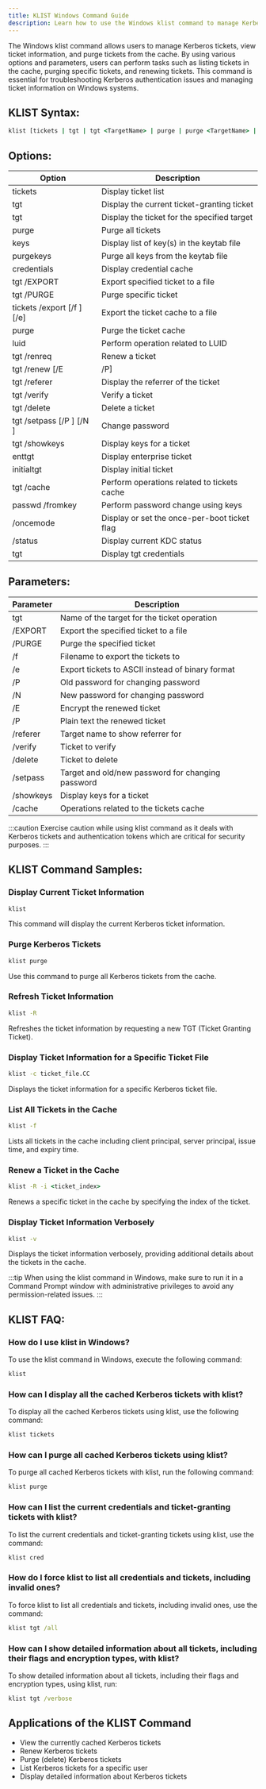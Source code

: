 ```yaml
---
title: KLIST Windows Command Guide
description: Learn how to use the Windows klist command to manage Kerberos tickets and view ticket information.
---
```


The Windows klist command allows users to manage Kerberos tickets, view ticket information, and purge tickets from the cache. By using various options and parameters, users can perform tasks such as listing tickets in the cache, purging specific tickets, and renewing tickets. This command is essential for troubleshooting Kerberos authentication issues and managing ticket information on Windows systems.

## KLIST Syntax:
```cmd
klist [tickets | tgt | tgt <TargetName> | purge | purge <TargetName> | keys | purgekeys | credentials | tgt <TargetName> /EXPORT | tgt <TargetName> /PURGE | tickets /export [/f <filename>] [/e] | purge | luid <Luid> | tgt <TargetName> /renreq | tgt <TargetName> /renew [/E | /P] | tgt <TargetName> /referer <TargetName> | tgt <TargetName> /verify | tgt <TargetName> /delete | tgt <TargetName> /setpass [/P <oldpassword>] [/N <newpassword>] | tgt <TargetName> /showkeys | enttgt | initialtgt | tgt /cache | passwd /fromkey | /oncemode | /status]
```

## Options:
| Option         | Description                                    |
|----------------|-----------------------------------------------|
| tickets        | Display ticket list                           |
| tgt            | Display the current ticket-granting ticket    |
| tgt <TargetName> | Display the ticket for the specified target   |
| purge          | Purge all tickets                             |
| keys           | Display list of key(s) in the keytab file      |
| purgekeys      | Purge all keys from the keytab file           |
| credentials    | Display credential cache                      |
| tgt <TargetName> /EXPORT | Export specified ticket to a file        |
| tgt <TargetName> /PURGE  | Purge specific ticket                        |
| tickets /export [/f <filename>] [/e] | Export the ticket cache to a file     |
| purge          | Purge the ticket cache                        |
| luid <Luid>    | Perform operation related to LUID             |
| tgt <TargetName> /renreq | Renew a ticket                                |
| tgt <TargetName> /renew [/E | /P] | Renew a ticket                     |
| tgt <TargetName> /referer <TargetName> | Display the referrer of the ticket  |
| tgt <TargetName> /verify | Verify a ticket                               |
| tgt <TargetName> /delete | Delete a ticket                               |
| tgt <TargetName> /setpass [/P <oldpassword>] [/N <newpassword>] | Change password|
| tgt <TargetName> /showkeys | Display keys for a ticket                    |
| enttgt         | Display enterprise ticket                      |
| initialtgt     | Display initial ticket                         |
| tgt /cache     | Perform operations related to tickets cache    |
| passwd /fromkey | Perform password change using keys            |
| /oncemode      | Display or set the once-per-boot ticket flag  |
| /status        | Display current KDC status                    |
| tgt            | Display tgt credentials                        |

## Parameters:
| Parameter       | Description                                     |
|-----------------|-------------------------------------------------|
| tgt <TargetName>  | Name of the target for the ticket operation      |
| /EXPORT         | Export the specified ticket to a file           |
| /PURGE          | Purge the specified ticket                       |
| /f <filename>   | Filename to export the tickets to                |
| /e              | Export tickets to ASCII instead of binary format |
| /P <oldpassword>| Old password for changing password               |
| /N <newpassword>| New password for changing password               |
| /E              | Encrypt the renewed ticket                       |
| /P              | Plain text the renewed ticket                    |
| /referer <TargetName> | Target name to show referrer for           |
| /verify         | Ticket to verify                                 |
| /delete         | Ticket to delete                                 |
| /setpass        | Target and old/new password for changing password|
| /showkeys       | Display keys for a ticket                       |
| /cache          | Operations related to the tickets cache         |


:::caution
Exercise caution while using klist command as it deals with Kerberos tickets and authentication tokens which are critical for security purposes.
:::
## KLIST Command Samples:
### Display Current Ticket Information
```cmd
klist
```
This command will display the current Kerberos ticket information.

### Purge Kerberos Tickets
```cmd
klist purge
```
Use this command to purge all Kerberos tickets from the cache.

### Refresh Ticket Information
```cmd
klist -R
```
Refreshes the ticket information by requesting a new TGT (Ticket Granting Ticket).

### Display Ticket Information for a Specific Ticket File
```cmd
klist -c ticket_file.CC
```
Displays the ticket information for a specific Kerberos ticket file.

### List All Tickets in the Cache
```cmd
klist -f
```
Lists all tickets in the cache including client principal, server principal, issue time, and expiry time.

### Renew a Ticket in the Cache
```cmd
klist -R -i <ticket_index>
```
Renews a specific ticket in the cache by specifying the index of the ticket.

### Display Ticket Information Verbosely
```cmd
klist -v
```
Displays the ticket information verbosely, providing additional details about the tickets in the cache.

:::tip
When using the klist command in Windows, make sure to run it in a Command Prompt window with administrative privileges to avoid any permission-related issues.
:::

## KLIST FAQ:
### How do I use klist in Windows?
To use the klist command in Windows, execute the following command:
```cmd
klist
```

### How can I display all the cached Kerberos tickets with klist?
To display all the cached Kerberos tickets using klist, use the following command:
```cmd
klist tickets
```

### How can I purge all cached Kerberos tickets using klist?
To purge all cached Kerberos tickets with klist, run the following command:
```cmd
klist purge
```

### How can I list the current credentials and ticket-granting tickets with klist?
To list the current credentials and ticket-granting tickets using klist, use the command:
```cmd
klist cred
```

### How do I force klist to list all credentials and tickets, including invalid ones?
To force klist to list all credentials and tickets, including invalid ones, use the command:
```cmd
klist tgt /all
```

### How can I show detailed information about all tickets, including their flags and encryption types, with klist?
To show detailed information about all tickets, including their flags and encryption types, using klist, run:
```cmd
klist tgt /verbose
```
## Applications of the KLIST Command

- View the currently cached Kerberos tickets
- Renew Kerberos tickets
- Purge (delete) Kerberos tickets
- List Kerberos tickets for a specific user
- Display detailed information about Kerberos tickets